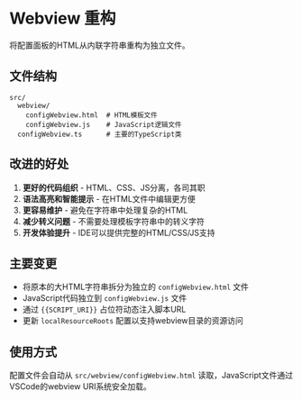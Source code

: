 # Webview 重构

将配置面板的HTML从内联字符串重构为独立文件。

## 文件结构

```
src/
  webview/
    configWebview.html  # HTML模板文件
    configWebview.js    # JavaScript逻辑文件
  configWebview.ts      # 主要的TypeScript类
```

## 改进的好处

1. **更好的代码组织** - HTML、CSS、JS分离，各司其职
2. **语法高亮和智能提示** - 在HTML文件中编辑更方便
3. **更容易维护** - 避免在字符串中处理复杂的HTML
4. **减少转义问题** - 不需要处理模板字符串中的转义字符
5. **开发体验提升** - IDE可以提供完整的HTML/CSS/JS支持

## 主要变更

- 将原本的大HTML字符串拆分为独立的 `configWebview.html` 文件
- JavaScript代码独立到 `configWebview.js` 文件
- 通过 `{{SCRIPT_URI}}` 占位符动态注入脚本URL
- 更新 `localResourceRoots` 配置以支持webview目录的资源访问

## 使用方式

配置文件会自动从 `src/webview/configWebview.html` 读取，JavaScript文件通过VSCode的webview URI系统安全加载。

